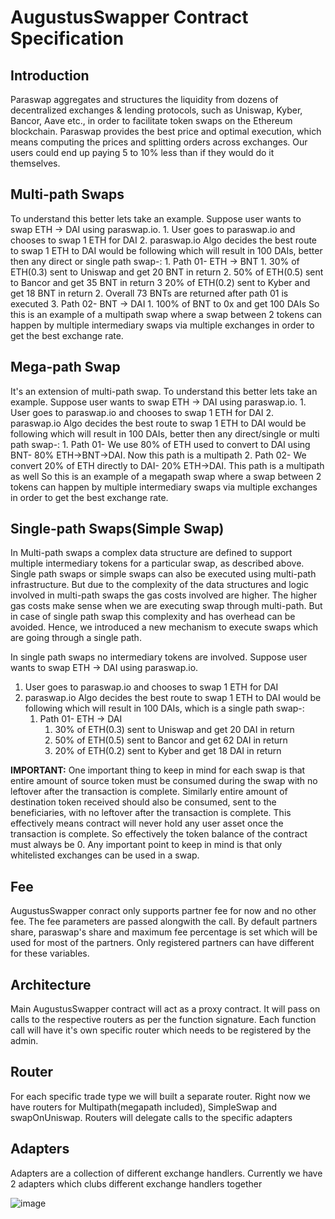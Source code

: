 # AugustusSwapper Contract Specification

## Introduction

Paraswap aggregates and structures the liquidity from dozens of decentralized exchanges & lending protocols, such as Uniswap, Kyber, Bancor, Aave etc., in order to facilitate token swaps on the Ethereum blockchain. Paraswap provides the best price and optimal execution, which means computing the prices and splitting orders across exchanges. Our users could end up paying 5 to 10% less than if they would do it themselves.

## Multi-path Swaps

To understand this better lets take an example. Suppose user wants to swap ETH -> DAI using paraswap.io. 1. User goes to paraswap.io and chooses to swap 1 ETH for DAI 2. paraswap.io Algo decides the best route to swap 1 ETH to DAI would be following which will result in 100 DAIs, better then any direct or single path swap-: 1. Path 01- ETH -> BNT 1. 30% of ETH(0.3) sent to Uniswap and get 20 BNT in return 2. 50% of ETH(0.5) sent to Bancor and get 35 BNT in return
3 20% of ETH(0.2) sent to Kyber and get 18 BNT in return 2. Overall 73 BNTs are returned after path 01 is executed 3. Path 02- BNT -> DAI 1. 100% of BNT to 0x and get 100 DAIs
So this is an example of a multipath swap where a swap between 2 tokens can happen by multiple intermediary swaps via multiple exchanges in order to get the best exchange rate.

## Mega-path Swap

It's an extension of multi-path swap.
To understand this better lets take an example. Suppose user wants to swap ETH -> DAI using paraswap.io. 1. User goes to paraswap.io and chooses to swap 1 ETH for DAI 2. paraswap.io Algo decides the best route to swap 1 ETH to DAI would be following which will result in 100 DAIs, better then any direct/single or multi path swap-: 1. Path 01- We use 80% of ETH used to convert to DAI using BNT- 80% ETH->BNT->DAI. Now this path is a multipath 2. Path 02- We convert 20% of ETH directly to DAI- 20% ETH->DAI. This path is a multipath as well
So this is an example of a megapath swap where a swap between 2 tokens can happen by multiple intermediary swaps via multiple exchanges in order to get the best exchange rate.

## Single-path Swaps(Simple Swap)

In Multi-path swaps a complex data structure are defined to support multiple intermediary tokens for a particular swap, as described above. Single path swaps or simple swaps can also be executed using multi-path infrastructure. But due to the complexity of the data structures and logic involved
in multi-path swaps the gas costs involved are higher.
The higher gas costs make sense when we are executing swap through multi-path. But in case of single path swap this complexity and has overhead can be
avoided. Hence, we introduced a new mechanism to execute swaps which are going through a single path.

In single path swaps no intermediary tokens are involved. Suppose user wants to swap ETH -> DAI using paraswap.io.

1. User goes to paraswap.io and chooses to swap 1 ETH for DAI
2. paraswap.io Algo decides the best route to swap 1 ETH to DAI would be following which will result in 100 DAIs, which is a single path swap-:
   1. Path 01- ETH -> DAI
      1. 30% of ETH(0.3) sent to Uniswap and get 20 DAI in return
      2. 50% of ETH(0.5) sent to Bancor and get 62 DAI in return
      3. 20% of ETH(0.2) sent to Kyber and get 18 DAI in return

**IMPORTANT:** One important thing to keep in mind for each swap is that entire amount of source token must be consumed during the swap with no leftover after the transaction is complete. Similarly entire amount of destination token received should also be consumed, sent to the beneficiaries, with no leftover after the transaction is complete. This effectively means contract will never hold any user asset once the transaction is complete. So effectively the token balance of the contract must always be 0.
Any important point to keep in mind is that only whitelisted exchanges can be used in a swap.

## Fee

AugustusSwapper conract only supports partner fee for now and no other fee. The fee parameters are passed alongwith the call. By default partners share, paraswap's share and maximum fee percentage is set which will be used for most of the partners. Only registered partners can have different for these variables.

## Architecture

Main AugustusSwapper contract will act as a proxy contract. It will pass on calls to the respective routers as per the function signature. Each function call will have it's own specific router which needs to be registered by the admin.

## Router

For each specific trade type we will built a separate router. Right now we have routers for Multipath(megapath included), SimpleSwap and swapOnUniswap. Routers will delegate calls to the specific adapters

## Adapters

Adapters are a collection of different exchange handlers. Currently we have 2 adapters which clubs different exchange handlers together

![image](https://user-images.githubusercontent.com/1330744/119963571-87e0ce00-bfa8-11eb-8d36-9eab98361425.png)
